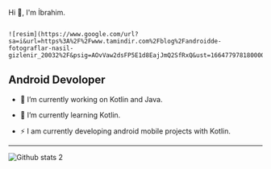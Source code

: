 Hi 👋, I'm İbrahim.
                       
                                                                             ![resim](https://www.google.com/url?sa=i&url=https%3A%2F%2Fwww.tamindir.com%2Fblog%2Fandroidde-fotograflar-nasil-gizlenir_20032%2F&psig=AOvVaw2dsFP5E1d8EajJmQ2SfRxQ&ust=1664779781800000&source=images&cd=vfe&ved=0CAwQjRxqFwoTCOjrwI76wPoCFQAAAAAdAAAAABAf)
                        
Android Devoloper
-------------------------------------------------

- 🔭 I’m currently working on Kotlin and Java.
- 🌱 I’m currently learning Kotlin.

- ⚡ I am currently developing android mobile projects with Kotlin.



-------------------------------------------------------------------------------------------------------------------------------------------------------------------------


![Github stats 2](https://github-readme-stats.vercel.app/api?username=Ibrahmdmr&show_icons=true&theme=radical)
